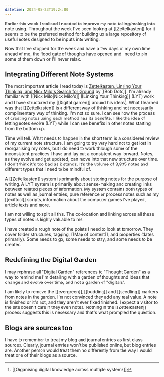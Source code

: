 ```yaml
---
datetime: 2024-05-23T19:24:00
---
```

Earlier this week I realised I needed to improve my note taking/making into note using. Throughout the week I've been looking at [[Zettelkasten]] for it seems to be the preferred method for building up a large repository of useful notes designed to be inputs into writing.

Now that I've stopped for the week and have a few days of my own time ahead of me, the flood gate of thoughts have opened and I need to pin some of them down or I'll never relax.

## Integrating Different Note Systems

The most important article I read today is [Zettelkasten, Linking Your Thinking, and Nick Milo's Search for Ground](https://writing.bobdoto.computer/zettelkasten-linking-your-thinking-and-nick-milos-search-for-ground/) by [[Bob Doto]]. I'm already familiar with [[Nick Milo|Nick Milo's]] [[Linking Your Thinking]] (LYT) work and I have structured my [[Digital garden]] around his ideas[^1]. What I learned was that [[Zettelkasten]] is a different way of thinking and not necessarily complimentary way of thinking. I'm not so sure. I can see how the process of creating notes using each method has its benefits. I like the idea of letting notes evolve (LYT) while I can see benefits in other notes starting from the bottom up.

Time will tell. What needs to happen in the short term is a considered review of my current note structure. I am going to try very hard not to get lost in reorganising my notes, but I do need to work through some of the inconsistent practices I have and lay out a consistent way forward. Notes, as they evolve and get updated, can move into that new structure over time. I don't think it's too bad as it stands. It's the volume of 3,835 notes and different types that I need to be mindful of.

A [[Zettelkasten]] system is primarily about storing notes for the purpose of writing. A LYT system is primarily about sense-making and creating links between related pieces of information. My system contains both types of notes as well as journal entries, pure reference or process notes such as my [[exiftool]] scripts, information about the computer games I've played, article texts and more.

I am not willing to split all this. The co-location and linking across all these types of notes is highly valuable to me.

I have created a rough note of the points I need to look at tomorrow. They cover folder structures, tagging, [[Map of content]], and properties (dates primarily). Some needs to go, some needs to stay, and some needs to be created.

## Redefining the Digital Garden
I may rephrase all "Digital Garden" references to "Thought Garden" as a way to remind me I'm detailing with a garden of thoughts and ideas that change and evolve over time, and not a garden of "digitals".

I am likely to remove the [[evergreen]], [[budding]] and [[seedling]] markers from notes in the garden. I'm not convinced they add any real value. A note is finished or it's not, and they aren't ever fixed finished. I expect a visitor to the site doesn't care if they even notes. Nothing in the [[Zettelkasten]] process suggests this is necessary and that's what prompted the question.

## Blogs are sources too
I have to remember to treat my blog and journal entries as first class sources. Clearly, journal entries won't be published online, but blog entries are. Another person would treat them no differently from the way I would treat one of their blogs as a source.


[^1]: [[Organising digital knowledge across multiple systems]]